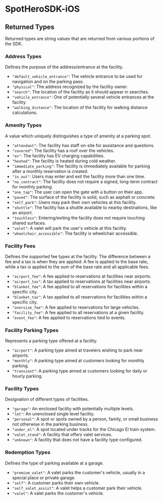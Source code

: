 # SpotHeroSDK-iOS

## Returned Types
Returned types are string values that are returned from various portions of the SDK.

### Address Types
Defines the purpose of the address/entrance at the facility.
- `"default_vehicle_entrance"`: The vehicle entrance to be used for navigation and on the parking pass.
- `"physical"`: The address recognized by the facility owner.
- `"search"`: The location of the facility as it should appear in searches.
- `"vehicle_entrance"`: One of potentially several vehicle entrances at the facility.
- `"walking_distance"`: The location of the facility for walking distance calculations.

### Amenity Types
A value which uniquely distinguishes a type of amenity at a parking spot.
- `"attendant"`: The facility has staff on-site for assistance and questions.
- `"covered"`: The facility has a roof over the vehicles.
- `"ev"`: The facility has EV charging capabilities.
- `"heated"`: The facility is heated during cold weather.
- `"immediate_parking"`: The facility is immediately available for parking after a monthly reservation is created.
- `"in_out"`: Users may enter and exit the facility more than one time.
- `"no_contract"`: The facility does not require a signed, long-term contract for monthly parking.
- `"one_tap"`: The user can open the gate with a button on their app.
- `"paved"`: The surface of the facility is solid, such as asphalt or concrete.
- `"self_park"`: Users may park their own vehicles at this facility.
- `"shuttle"`: The facility has a shuttle available to nearby destinations, like an airport.
- `"touchless"`: Entering/exiting the facility does not require touching shared surfaces.
- `"valet"`: A valet will park the user's vehicle at this facility.
- `"wheelchair_accessible"`: The facility is wheelchair accessible.

### Facility Fees
Defines the supported fee types at the facility. The difference between a fee and a tax is when they are applied: A fee is applied to the base rate, while a tax is applied to the sum of the base rate and all applicable fees.
- `"airport_fee"`: A fee applied to reservations at facilities near airports.
- `"airport_tax"`: A tax applied to reservations at facilities near airports.
- `"blanket_fee"`: A fee applied to all reservations for facilities within a specific city.
- `"blanket_tax"`: A tax applied to all reservations for facilities within a specific city.
- `"oversize_fee"`: A fee applied to reservations for large vehicles.
- `"facility_fee"`: A fee applied to all reservations at a given facility.
- `"event_fee"`: A fee applied to reservations tied to events.

### Facility Parking Types
Represents a parking type offered at a facility.
- `"airport"`: A parking type aimed at travelers wishing to park near airports.
- `"monthly"`: A parking type aimed at customers looking for monthly parking.
- `"transient"`: A parking type aimed at customers looking for daily or hourly parking.

### Facility Types
Designation of different types of facilities.
- `"garage"`: An enclosed facility with potentially multiple levels.
- `"lot"`: An unenclosed single level facility.
- `"personal"`: A spot or spots owned by a person, family, or small business not otherwise in the parking business.
- `"under_el"`: A spot located under tracks for the Chicago El train system.
- `"valet_stand"`: A facility that offers valet services.
- `"unknown"`: A facility that does not have a facility type configured.

### Redemption Types
Defines the type of parking available at a garage.
- `"premium_valet"`: A valet parks the customer's vehicle, usually in a special place or private garage.
- `"self"`: A customer parks their own vehicle.
- `"self_valet_assist"`: A valet helps a customer park their vehicle.
- `"valet"`: A valet parks the customer's vehicle.
